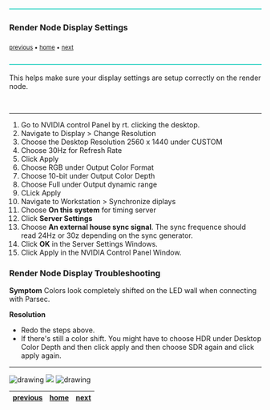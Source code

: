 ![](../images/line3.png)


### Render Node Display Settings
<sub>[previous](../) • [home](../README.md#user-content-gms2-background-tiles--sprites---table-of-contents) • [next](../)</sub>

![](../images/line3.png)

This helps make sure your display settings are setup correctly on the render node.


<br>

---

1. Go to NVIDIA control Panel by rt. clicking the desktop.
1. Navigate to Display > Change Resolution
1. Choose the Desktop Resolution 2560 x 1440 under CUSTOM
1. Choose 30Hz for Refresh Rate
1. Click Apply
1. Choose RGB under Output Color Format
1. Choose 10-bit under Output Color Depth
1. Choose Full under Output dynamic range
1. CLick Apply
1. Navigate to Workstation > Synchronize diplays
1. Choose **On this system** for timing server 
1. Click **Server Settings**
1. Choose **An external house sync signal**. The sync frequence should read 24Hz or 30z depending on the sync generator.
1. Click **OK** in the Server Settings Windows.
1. Click Apply in the NVIDIA Control Panel Window.

### Render Node Display Troubleshooting

**Symptom**
Colors look completely shifted on the LED wall when connecting with Parsec.

**Resolution**
- Redo the steps above.
- If there's still a color shift. You might have to choose HDR under Desktop Color Depth and then click apply and then choose SDR again and click apply again. 

___


<img src="https://via.placeholder.com/1000x4/dba81a/dba81a" alt="drawing" height="4px" alt = ""/>

<img src="https://via.placeholder.com/1000x100/45D7CA/000000/?text=Next Up - ADD NEXT PAGE">

<img src="https://via.placeholder.com/1000x4/dba81a/dba81a" alt="drawing" height="4px" alt = ""/>

| [previous](../)| [home](../README.md#user-content-gms2-background-tiles--sprites---table-of-contents) | [next](../)|
|---|---|---|
